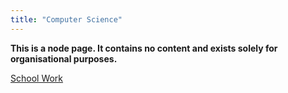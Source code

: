 ```yaml
---
title: "Computer Science"
---
```

**This is a node page. It contains no content and exists solely for organisational purposes.**

[School Work](/SchoolWork)